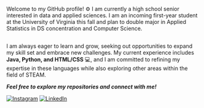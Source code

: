Welcome to my GitHub profile! ⚙️ I am currently a high school senior interested in data and applied sciences. I am an incoming first-year student at the University of Virginia this fall and plan to double major in Applied Statistics in DS concentration and Computer Science.
##
I am always eager to learn and grow, seeking out opportunities to expand my skill set and embrace new challenges. My current experience includes <strong>Java, Python, and HTML/CSS</strong> 💻, and I am committed to refining my expertise in these languages while also exploring other areas within the field of STEAM. 

<i><strong>Feel free to explore my repositories and connect with me!</strong></i>

[![Instagram](https://img.shields.io/badge/Instagram-%23515bd4?style=plastic&logo=instagram&logoSize=auto&labelColor=%23DD2A7B)](https://instagram.com/y_jjxn)
[![LinkedIn](https://img.shields.io/badge/LinkedIn-%230a66c2?style=plastic)](https://www.linkedin.com/in/danieljyoon/)


